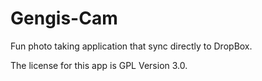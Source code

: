 Gengis-Cam
==========

Fun photo taking application that sync directly to DropBox.

The license for this app is GPL Version 3.0.


